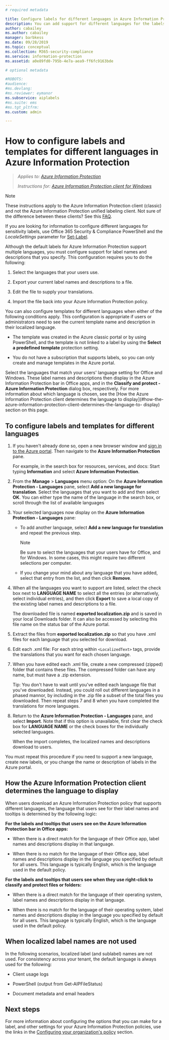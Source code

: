 ```yaml
---
# required metadata

title: Configure labels for different languages in Azure Information Protection
description: You can add support for different languages for the labels that users see on the Information Protection bar, and for any templates that users see, by specifying the languages in the Azure Information Protection policy and importing your translations.
author: cabailey
ms.author: cabailey
manager: barbkess
ms.date: 09/28/2019
ms.topic: conceptual
ms.collection: M365-security-compliance
ms.service: information-protection
ms.assetid: a0e89fd0-795b-4e7a-aea9-ff6fc9163bde

# optional metadata

#ROBOTS:
#audience:
#ms.devlang:
#ms.reviewer: eymanor
ms.subservice: aiplabels
#ms.suite: ems
#ms.tgt_pltfrm:
ms.custom: admin

---
```


# How to configure labels and templates for different languages in Azure Information Protection

>*Applies to: [Azure Information Protection](https://azure.microsoft.com/pricing/details/information-protection)*
>
> *Instructions for: [Azure Information Protection client for Windows](faqs.md#whats-the-difference-between-the-azure-information-protection-client-and-the-azure-information-protection-unified-labeling-client)*

> [!NOTE]
> These instructions apply to the Azure Information Protection client (classic) and not the Azure Information Protection unified labeling client. Not sure of the difference between these clients? See this [FAQ](faqs.md#whats-the-difference-between-the-azure-information-protection-client-and-the-azure-information-protection-unified-labeling-client).
> 
> If you are looking for information to configure different languages for sensitivity labels, use Office 365 Security & Compliance PowerShell and the *LocaleSettings* parameter for [Set-Label](https://docs.microsoft.com/powershell/module/exchange/policy-and-compliance/set-label?view=exchange-ps).

Although the default labels for Azure Information Protection support multiple languages, you must configure support for label names and descriptions that you specify. This configuration requires you to do the following:

1. Select the languages that your users use. 

2. Export your current label names and descriptions to a file.

3. Edit the file to supply your translations.

4. Import the file back into your Azure Information Protection policy.

You can also configure templates for different languages when either of the following conditions apply. This configuration is appropriate if users or administrators need to see the current template name and description in their localized language.

- The template was created in the Azure classic portal or by using PowerShell, and the template is not linked to a label by using the **Select a predefined template** protection setting.

- You do not have a subscription that supports labels, so you can only create and manage templates in the Azure portal.

Select the languages that match your users' language setting for Office and Windows. These label names and descriptions then display in the Azure Information Protection bar in Office apps, and in the **Classify and protect - Azure Information Protection** dialog box, respectively. For more information about which language is chosen, see the [How the Azure Information Protection client determines the language to display](#how-the-azure-information-protection-client-determines-the-language-to- display) section on this page. 

## To configure labels and templates for different languages

1. If you haven't already done so, open a new browser window and [sign in to the Azure portal](configure-policy.md#signing-in-to-the-azure-portal). Then navigate to the **Azure Information Protection** pane.
    
    For example, in the search box for resources, services, and docs: Start typing **Information** and select **Azure Information Protection**.

2. From the **Manage** > **Languages** menu option: On the **Azure Information Protection - Languages** pane, select **Add a new language for translation**. Select the languages that you want to add and then select **OK**. You can either type the name of the language in the search box, or scroll through the list of available languages

3. Your selected languages now display on the **Azure Information Protection - Languages** pane:
    
    - To add another language, select **Add a new language for translation** and repeat the previous step. 
        
        > [!NOTE]
        > Be sure to select the languages that your users have for Office, and for Windows. In some cases, this might require two different selections per computer.
        
    - If you change your mind about any language that you have added, select that entry from the list, and then click **Remove**.

4. When all the languages you want to support are listed, select the check box next to **LANGUAGE NAME** to select all the entries (or alternatively, select individual entries), and then click **Export** to save a local copy of the existing label names and descriptions to a file. 
    
    The downloaded file is named **exported localization.zip** and is saved in your local Downloads folder. It can also be accessed by selecting this file name on the status bar of the Azure portal.

5. Extract the files from **exported localization.zip** so that you have .xml files for each language that you selected for download. 

6. Edit each .xml file: For each string within `<LocalizedText>` tags, provide the translations that you want for each chosen language. 

7. When you have edited each .xml file, create a new compressed (zipped) folder that contains these files. The compressed folder can have any name, but must have a .zip extension.
    
    Tip: You don't have to wait until you've edited each language file that you've downloaded. Instead, you could roll out different languages in a phased mannor, by including in the .zip file a subset of the total files you downloaded. Then repeat steps 7 and 8 when you have completed the translations for more languages.

8. Return to the **Azure Information Protection - Languages** pane, and select **Import**. Note that if this option is unavailable, first clear the check box for **LANGUAGE NAME** or the check boxes for the individually selected languages.
    
    When the import completes, the localized names and descriptions download to users.

You must repeat this procedure if you need to support a new language, create new labels, or you change the name or description of labels in the Azure portal.

## How the Azure Information Protection client determines the language to display

When users download an Azure Information Protection policy that supports different languages, the language that users see for their label names and tooltips is determined by the following logic:

**For the labels and tooltips that users see on the Azure Information Protection bar in Office apps:**

- When there is a direct match for the language of their Office app, label names and descriptions display in that language.

- When there is no match for the language of their Office app, label names and descriptions display in the language you specified by default for all users. This language is typically English, which is the language used in the default policy.

**For the labels and tooltips that users see when they use right-click to classify and protect files or folders:**

- When there is a direct match for the language of their operating system, label names and descriptions display in that language.

- When there is no match for the language of their operating system, label names and descriptions display in the language you specified by default for all users. This language is typically English, which is the language used in the default policy.

## When localized label names are not used

In the following scenarios, localized label (and sublabel) names are not used. For consistency across your tenant, the default language is always used for the following:

- Client usage logs

- PowerShell (output from Get-AIPFileStatus)

- Document metadata and email headers


## Next steps

For more information about configuring the options that you can make for a label, and other settings for your Azure Information Protection policies, use the links in the [Configuring your organization's policy](configure-policy.md#configuring-your-organizations-policy) section.




